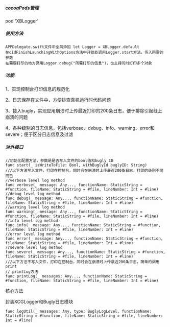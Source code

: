 ##### cocoaPods管理

pod 'XBLogger'

##### 使用方法

```
APPDelegate.swift文件中全局添加 let Logger = XBLogger.default
在didFinishLaunchingWithOptions方法中开始处调用Logger.start方法，传入所需的参数
在需要打印的地方调用Logger.debug("所需打印的信息")，也支持同时打印多个对象
```

##### 功能

1、实现控制台打印信息的规范化

2、日志保存在文件中，方便排查真机运行时代码问题

3、接入bugly，实现应用崩溃时上传最近打印的200条日志，便于排除引起线上崩溃的问题

4、各种级别的日志信息，包括verbose、debug、info、warning、error和severe；便于区分日志信息及过滤

##### 对外接口

```
//初始化配置方法，参数是是否写入文件的bool值和bugly ID
func start(_ isWriteToFile: Bool, withBuglyId buglyID: String)
///以下方法写入文件，打印在控制台，同时会在崩溃时上传最近200条日志，打印的级别不同而已
//verbose level log method
func verbose(_ message: Any..., functionName: StaticString = #function, fileName: StaticString = #file, lineNumber: Int = #line)
//debug level log method
func debug(_ message: Any..., functionName: StaticString = #function, fileName: StaticString = #file, lineNumber: Int = #line)
//warning level log method
func warning(_ message: Any..., functionName: StaticString = #function, fileName: StaticString = #file, lineNumber: Int = #line)
//info level log method
func info(_ message: Any..., functionName: StaticString = #function, fileName: StaticString = #file, lineNumber: Int = #line)
//error level log method
func error(_ message: Any..., functionName: StaticString = #function, fileName: StaticString = #file, lineNumber: Int = #line)
//severe level log method
func severe(_ message: Any..., functionName: StaticString = #function, fileName: StaticString = #file, lineNumber: Int = #line)
///以下方法不写入文件，打印在控制台，同时会在崩溃时上传最近200条日志，简单的调用print
// printLog方法
func printLog(_ messages: Any..., functionName: StaticString = #function, fileName: StaticString = #file, lineNumber: Int = #line)
```

核心方法

封装XCGLogger和Bugly日志模块

```
func logUtil(_ messages: Any, type: BuglyLogLevel, functionName: StaticString = #function, fileName: StaticString = #file, lineNumber: Int = #line)
```




